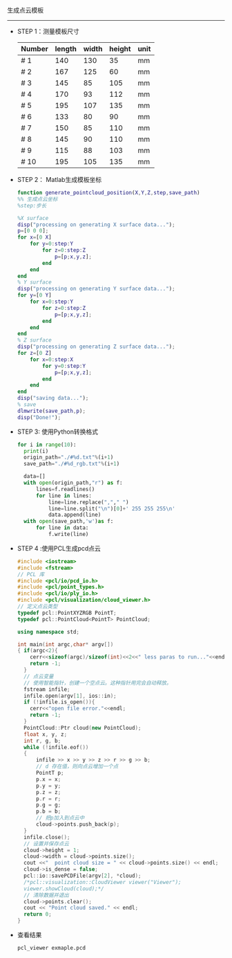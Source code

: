 生成点云模板

---

- STEP 1：测量模板尺寸

  | Number | length | width | height | unit |
  | ------ | ------ | ----- | ------ | ---- |
  | \# 1   | 140    | 130   | 35     | mm   |
  | \# 2   | 167    | 125   | 60     | mm   |
  | \# 3   | 145    | 85    | 105    | mm   |
  | \# 4   | 170    | 93    | 112    | mm   |
  | \# 5   | 195    | 107   | 135    | mm   |
  | \# 6   | 133    | 80    | 90     | mm   |
  | \# 7   | 150    | 85    | 110    | mm   |
  | \# 8   | 145    | 90    | 110    | mm   |
  | \# 9   | 115    | 88    | 103    | mm   |
  | \# 10  | 195    | 105   | 135    | mm   |

- STEP 2： Matlab生成模板坐标

  ```matlab
  function generate_pointcloud_position(X,Y,Z,step,save_path)
  %% 生成点云坐标
  %step:步长

  %X surface
  disp("processing on generating X surface data...");
  p=[0 0 0];
  for x=[0 X]
      for y=0:step:Y
          for z=0:step:Z
              p=[p;x,y,z];
          end
      end
  end
  % Y surface
  disp("processing on generating Y surface data...");
  for y=[0 Y]
      for x=0:step:Y
          for z=0:step:Z
              p=[p;x,y,z];
          end
      end
  end
  % Z surface
  disp("processing on generating Z surface data...");
  for z=[0 Z]
      for x=0:step:X
          for y=0:step:Y
              p=[p;x,y,z];
          end
      end
  end
  disp("saving data...");
  % save
  dlmwrite(save_path,p);
  disp("Done!");
  ```

- STEP 3: 使用Python转换格式

  ```python
  for i in range(10):
  	print(i)
  	origin_path="./#%d.txt"%(i+1)
  	save_path="./#%d_rgb.txt"%(i+1)

  	data=[]
  	with open(origin_path,"r") as f:
  		lines=f.readlines()
  		for line in lines:
  			line=line.replace(","," ")
  			line=line.split("\n")[0]+' 255 255 255\n'
  			data.append(line)
  	with open(save_path,'w')as f:
  		for line in data:
  			f.write(line)
  ```

- STEP 4 :使用PCL生成pcd点云

  ```c++
  #include <iostream> 
  #include <fstream>
  // PCL 库  
  #include <pcl/io/pcd_io.h> 
  #include <pcl/point_types.h> 
  #include <pcl/io/ply_io.h>
  #include <pcl/visualization/cloud_viewer.h>
  // 定义点云类型  
  typedef pcl::PointXYZRGB PointT;
  typedef pcl::PointCloud<PointT> PointCloud;

  using namespace std;

  int main(int argc,char* argv[])
  {	if(argc<2){
  	  cerr<<sizeof(argc)/sizeof(int)<<2<<" less paras to run..."<<endl;
  	  return -1;
  	}
  	// 点云变量  
  	// 使用智能指针，创建一个空点云。这种指针用完会自动释放。
  	fstream infile;
  	infile.open(argv[1], ios::in);
  	if (!infile.is_open()){
  	  cerr<<"open file error."<<endl;
  	  return -1;
  	}
  	PointCloud::Ptr cloud(new PointCloud);
  	float x, y, z;
  	int r, g, b;
  	while (!infile.eof())
  	{
  		infile >> x >> y >> z >> r >> g >> b;
  		// d 存在值，则向点云增加一个点  
  		PointT p;
  		p.x = x;
  		p.y = y;
  		p.z = z;
  		p.r = r;
  		p.g = g;
  		p.b = b;
  		// 把p加入到点云中 
  		cloud->points.push_back(p);
  	}
  	infile.close();
  	// 设置并保存点云 
  	cloud->height = 1;
  	cloud->width = cloud->points.size();
  	cout <<"  point cloud size = " << cloud->points.size() << endl;
  	cloud->is_dense = false;
  	pcl::io::savePCDFile(argv[2], *cloud);
  	/*pcl::visualization::CloudViewer viewer("Viewer");
  	viewer.showCloud(cloud);*/
  	// 清除数据并退出  
  	cloud->points.clear();
  	cout << "Point cloud saved." << endl;
  	return 0;
  }

  ```

- 查看结果

  ```shell
  pcl_viewer exmaple.pcd
  ```

  ​